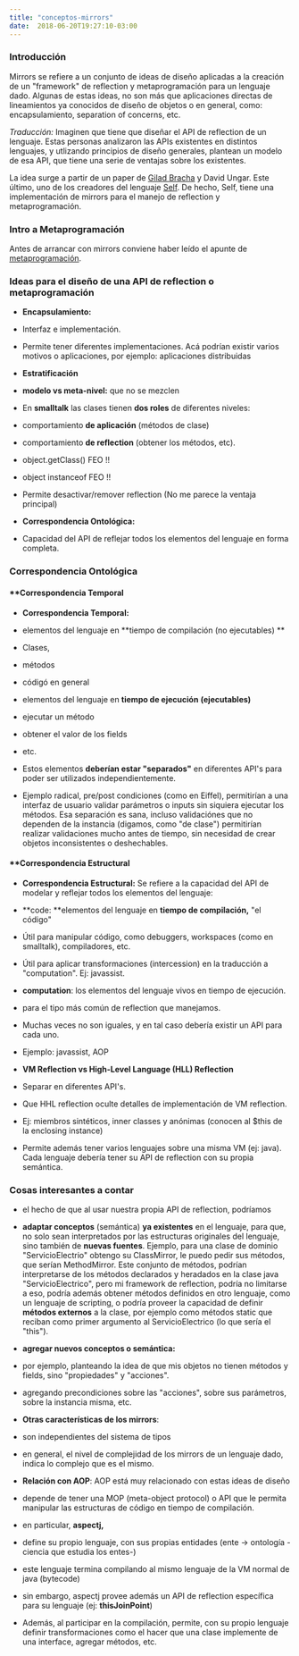 ```yaml
---
title: "conceptos-mirrors"
date:  2018-06-20T19:27:10-03:00
---
```



### Introducción
Mirrors se refiere a un conjunto de ideas de diseño aplicadas a la creación de un "framework" de reflection y metaprogramación para un lenguaje dado.
Algunas de estas ideas, no son más que aplicaciones directas de lineamientos ya conocidos de diseño de objetos o en general, como: encapsulamiento, separation of concerns, etc.

*Traducción:*
Imaginen que tiene que diseñar el API de reflection de un lenguaje. Estas personas analizaron las APIs existentes en distintos lenguajes, y utlizando principios de diseño generales, plantean un modelo de esa API, que tiene una serie de ventajas sobre los existentes.

La idea surge a partir de un paper de [Gilad Bracha](http://bracha.org/Site/Home.html) y David Ungar. Este último, uno de los creadores del lenguaje [Self](../te-self).
De hecho, Self, tiene una implementación de mirrors para el manejo de reflection y metaprogramación.



### Intro a Metaprogramación
Antes de arrancar con mirrors conviene haber leído el apunte de [metaprogramación](../conceptos-metaprogramacion).


### Ideas para el diseño de una API de reflection o metaprogramación

* **Encapsulamiento:**


 * Interfaz e implementación.
 * Permite tener diferentes implementaciones. Acá podrían existir varios motivos o aplicaciones, por ejemplo: aplicaciones distribuidas

* **Estratificación**


 * **modelo vs meta-nivel:** que no se mezclen

  * En **smalltalk** las clases tienen **dos roles** de diferentes niveles:

   * comportamiento **de aplicación** (métodos de clase)
   * comportamiento **de reflection** (obtener los métodos, etc).

  * object.getClass() FEO !!
  * object instanceof FEO !!
 * Permite desactivar/remover reflection (No me parece la ventaja principal)

* **Correspondencia Ontológica:**


 * Capacidad del API de reflejar todos los elementos del lenguaje en forma completa.


### 


### Correspondencia Ontológica

#### **[]()Correspondencia Temporal
 
* **Correspondencia Temporal:**


 * elementos del lenguaje en **tiempo de compilación (no ejecutables)
 **


  * Clases,
  * métodos
  * códigó en general
 
 * elementos del lenguaje en **tiempo de ejecución** **(ejecutables)**

 

  * ejecutar un método
  * obtener el valor de los fields
  * etc.
 * Estos elementos **deberían estar "separados"** en diferentes API's para poder ser utilizados independientemente.
 * Ejemplo radical, pre/post condiciones (como en Eiffel), permitirían a una interfaz de usuario validar parámetros o inputs sin siquiera ejecutar los métodos. Esa separación es sana, incluso validaciónes que no dependen de la instancia (digamos, como "de clase") permitirían realizar validaciones mucho antes de tiempo, sin necesidad de crear objetos inconsistentes o deshechables.
 

#### **[]()Correspondencia Estructural
 
* **Correspondencia Estructural:** Se refiere a la capacidad del API de modelar y reflejar todos los elementos del lenguaje:

 * **code: **elementos del lenguaje en **tiempo de compilación,** "el código"

  * Útil para manipular código, como debuggers, workspaces (como en smalltalk), compiladores, etc.
  * Útil para aplicar transformaciones (intercession) en la traducción a "computation". Ej: javassist.

 * **computation**: los elementos del lenguaje vivos en tiempo de ejecución.

  * para el tipo más común de reflection que manejamos.
 
 * Muchas veces no son iguales, y en tal caso debería existir un API para cada uno.

  * Ejemplo: javassist, AOP
* **VM Reflection vs High-Level Language (HLL) Reflection**


 * Separar en diferentes API's.
 * Que HHL reflection oculte detalles de implementación de VM reflection.

  * Ej: miembros sintéticos, inner classes y anónimas (conocen al $this de la enclosing instance)
 * Permite además tener varios lenguajes sobre una misma VM (ej: java). Cada lenguaje debería tener su API de reflection con su propia semántica.


### 


### Cosas interesantes a contar

* el hecho de que al usar nuestra propia API de reflection, podríamos

 * **adaptar conceptos** (semántica) **ya existentes** en el lenguaje, para que, no solo sean interpretados por las estructuras originales del lenguaje, sino también de **nuevas fuentes**. Ejemplo, para una clase de dominio "ServicioElectrio" obtengo su ClassMirror, le puedo pedir sus métodos, que serían MethodMirror. Este conjunto de métodos, podrían interpretarse de los métodos declarados y heradados en la clase java "ServicioElectrico", pero mi framework de reflection, podría no limitarse a eso, podría además obtener métodos definidos en otro lenguaje, como un lenguaje de scripting, o podría proveer la capacidad de definir **métodos externos** a la clase, por ejemplo como métodos static que reciban como primer argumento al ServicioElectrico (lo que sería el "this").
 * **agregar nuevos conceptos o semántica:**


  * por ejemplo, planteando la idea de que mis objetos no tienen métodos y fields, sino "propiedades" y "acciones".
  * agregando precondiciones sobre las "acciones", sobre sus parámetros, sobre la instancia misma, etc.
* **Otras características de los mirrors**:

 * son independientes del sistema de tipos
 * en general, el nivel de complejidad de los mirrors de un lenguaje dado, indica lo complejo que es el mismo.
* **Relación con AOP**: AOP está muy relacionado con estas ideas de diseño

 * depende de tener una MOP (meta-object protocol) o API que le permita manipular las estructuras de código en tiempo de compilación.
 * en particular, **aspectj,** 


  * define su propio lenguaje, con sus propias entidades (ente -> ontología -ciencia que estudia los entes-)
  * este lenguaje termina compilando al mismo lenguaje de la VM normal de java (bytecode)
  * sin embargo, aspectj provee además un API de reflection específica para su lenguaje (ej: **thisJoinPoint**)
  * Además, al participar en la compilación, permite, con su propio lenguaje definir transformaciones como el hacer que una clase implemente de una interface, agregar métodos, etc.